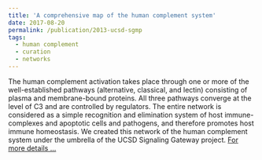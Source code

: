 ```yaml
---
title: 'A comprehensive map of the human complement system'
date: 2017-08-20
permalink: /publication/2013-ucsd-sgmp
tags:
  - human complement
  - curation
  - networks
---
```

The human complement activation takes place through one or more of the well-established pathways (alternative, classical, and lectin) consisting of plasma and membrane-bound proteins. All three pathways converge at the level of C3 and are controlled by regulators. The entire network is considered as a simple recognition and elimination system of host immune-complexes and apoptotic cells and pathogens, and therefore promotes host immune homeostasis. We created this network of the human complement system under the umbrella of the UCSD Signaling Gateway project. [For more details ...](/publication/2013-ucsd-sgmp)

